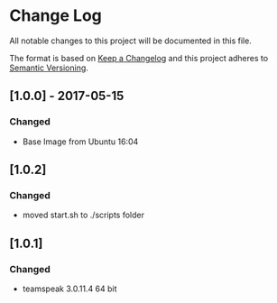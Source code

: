 # Change Log
All notable changes to this project will be documented in this file.

The format is based on [Keep a Changelog](http://keepachangelog.com/)
and this project adheres to [Semantic Versioning](http://semver.org/).


## [1.0.0] - 2017-05-15
### Changed
- Base Image from Ubuntu 16:04


## [1.0.2]
### Changed
- moved start.sh to ./scripts folder


## [1.0.1]
### Changed
- teamspeak 3.0.11.4 64 bit